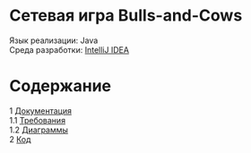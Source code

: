 # Сетевая игра Bulls-and-Cows
Язык реализации: Java</br>
Среда разработки: [IntelliJ IDEA](https://www.jetbrains.com/idea/)

# Содержание
1 [Документация](Documents)  
1.1 [Требования](Documents/Requirements/Requirements%20Document.md)<br>
1.2 [Диаграммы](Documents/Diagrams/README.md)  
2 [Код](Code)  
